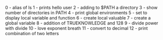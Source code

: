 0 - alias of ls 
1 - prints hello user
2 - adding to $PATH a directory
3 - show number of directories in PATH
4 - print global environments
5 - set to display local variable and function
6 - create local valuable
7 - create a global variable
8 - addition of TRUEKNOWLEDGE and 128
9 - divide power with divide
10 - love exponent breath
11 - convert to decimal
12 - print combination of two letters
